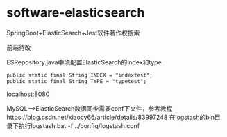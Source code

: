 # software-elasticsearch
SpringBoot+ElasticSearch+Jest软件著作权搜索

前端待改

ESRepository.java中须配置ElasticSearch的index和type

```
public static final String INDEX = "indextest";
public static final String TYPE = "typetest";
```

localhost:8080

MySQL——>ElasticSearch数据同步需要conf下文件，参考教程https://blog.csdn.net/xiaocy66/article/details/83997248
在logstash的bin目录下执行logstash.bat -f ../config/logstash.conf